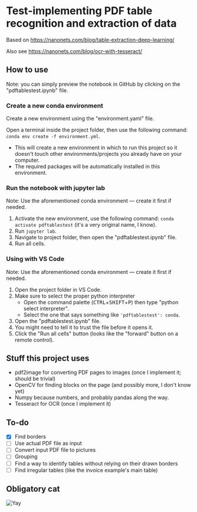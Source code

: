 # Test-implementing PDF table recognition and extraction of data

Based on https://nanonets.com/blog/table-extraction-deep-learning/

Also see https://nanonets.com/blog/ocr-with-tesseract/

## How to use
Note: you can simply preview the notebook in GitHub by clicking on the "pdftablestest.ipynb" file.

### Create a new conda environment
Create a new environment using the "environment.yaml" file.

Open a terminal inside the project folder, then use the following command:
`conda env create -f environment.yml`.
   - This will create a new environment in which to run this project so it doesn't touch other environments/projects you already have on your computer. 
   - The required packages will be automatically installed in this environment.

### Run the notebook with jupyter lab
Note: Use the aforementioned conda environment — create it first if needed.

1. Activate the new environment, use the following command: `conda activate pdftablestest` (it's a very original name, I know).
2. Run `jupyter lab`.
3. Navigate to project folder, then open the "pdftablestest.ipynb" file.
4. Run all cells.

### Using with VS Code
Note: Use the aforementioned conda environment — create it first if needed.

1. Open the project folder in VS Code.
2. Make sure to select the proper python interpreter
    - Open the command palette (<kbd>CTRL</kbd>+<kbd>SHIFT</kbd>+<kbd>P</kbd>) then type "python select interpreter".
    - Select the one that says something like `'pdftablestest': conda`.
3. Open the "pdftablestest.ipynb" file.
4. You might need to tell it to trust the file before it opens it.
5. Click the "Run all cells" button (looks like the "forward" button on a remote control).

## Stuff this project uses
- pdf2image for converting PDF pages to images (once I implement it; should be trivial)
- OpenCV for finding blocks on the page (and possibly more, I don't know yet)
- Numpy because numbers, and probably pandas along the way.
- Tesseract for OCR (once I implement it)

## To-do
- [x] Find borders
- [ ] Use actual PDF file as input
- [ ] Convert input PDF file to pictures
- [ ] Grouping
- [ ] Find a way to identify tables without relying on their drawn borders
- [ ] Find irregular tables (like the invoice example's main table)

## Obligatory cat
![Yay](https://media1.tenor.com/images/b1568040b7983be6c7f8bce94caf8f21/tenor.gif?itemid=11797622)
